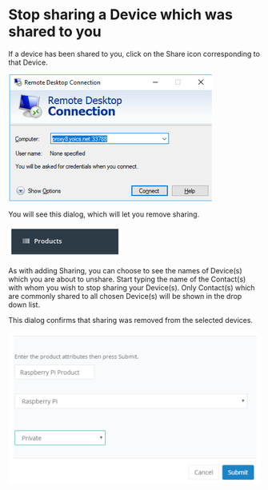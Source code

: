 # Stop sharing a Device which was shared to you

If a device has been shared to you, click on the Share icon corresponding to that Device.  

![](../../.gitbook/assets/image%20%2864%29.png)

You will see this dialog, which will let you remove sharing.

![](../../.gitbook/assets/image%20%28218%29.png)

As with adding Sharing, you can choose to see the names of Device\(s\) which you are about to unshare.  Start typing the name of the Contact\(s\) with whom you wish to stop sharing your Device\(s\).  Only Contact\(s\) which are commonly shared to all chosen Device\(s\) will be shown in the drop down list.

This dialog confirms that sharing was removed from the selected devices.

![](../../.gitbook/assets/image%20%28305%29.png)


